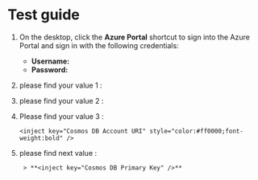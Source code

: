 # Test guide

1. On the desktop, click the **Azure Portal** shortcut to sign into the Azure Portal and sign in with the following credentials:

	* **Username:** <inject key="AzureAdUserEmail" />
	* **Password:** <inject key="AzureAdUserPassword" />

1. please find your value 1 : **<inject key="Cosmos DB Account URI" style="color:#00ff00;font-weight:bold" enableCopy="true" />**

1. please find your value 2 : **<inject key="Cosmos DB Primary Key" />**

1. Please find your value 3 : 

     ```
     <inject key="Cosmos DB Account URI" style="color:#ff0000;font-weight:bold" />
     ```

1. please find next value :

        > **<inject key="Cosmos DB Primary Key" />**
